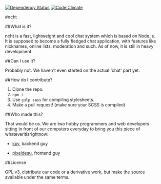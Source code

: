 [![Dependency Status](https://david-dm.org/ncht/ncht.svg)](https://david-dm.org/ncht/ncht) [![Code Climate](https://codeclimate.com/github/ncht/ncht/badges/gpa.svg)](https://codeclimate.com/github/ncht/ncht)

#ncht

##What is it?

ncht is a fast, lightweight and cool chat system which is based on Node.js. It is supposed to become a fully fledged chat application, with features like nicknames, online lists, moderation and such. As of now, it is still in heavy development.

##Can I use it?

Probably not. We haven't even started on the actual 'chat' part yet.

##How do I contribute?

1. Clone the repo.
2. `npm i`
3. Use `gulp sass` for compiling stylesheets.
4. Make a pull request! (make sure your SCSS is compiled)

##Who made this?

That would be us. We are two hobby programmers and web developers sitting in front of our computers everyday to bring you this piece of whateveritisrightnow:

- [kxy](http://kyr.li), backend guy

- [pixeldesu](http://pixeldesu.de), frontend guy

##License

GPL v3, distribute our code or a derivative work, but make the source available under the same terms.